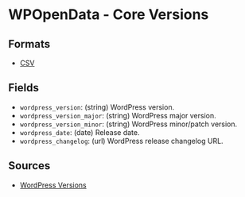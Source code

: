 # WPOpenData - Core Versions

## Formats

- [CSV](wordpress_versions.csv)

## Fields

- `wordpress_version`: (string) WordPress version.
- `wordpress_version_major`: (string) WordPress major version.
- `wordpress_version_minor`: (string) WordPress minor/patch version.
- `wordpress_date`: (date) Release date.
- `wordpress_changelog`: (url) WordPress release changelog URL.

## Sources

- [WordPress Versions](https://wordpress.org/documentation/article/wordpress-versions/)